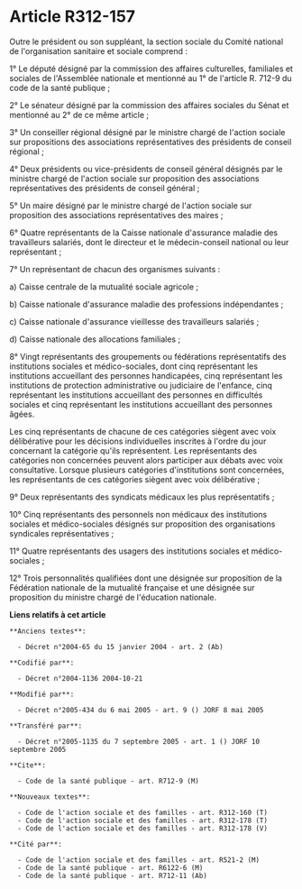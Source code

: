 # Article R312-157

Outre le président ou son suppléant, la section sociale du Comité national de l'organisation sanitaire et sociale comprend :

1° Le député désigné par la commission des affaires culturelles, familiales et sociales de l'Assemblée nationale et mentionné
au 1° de l'article R. 712-9 du code de la santé publique ;

2° Le sénateur désigné par la commission des affaires sociales du Sénat et mentionné au 2° de ce même article ;

3° Un conseiller régional désigné par le ministre chargé de l'action sociale sur propositions des associations
représentatives des présidents de conseil régional ;

4° Deux présidents ou vice-présidents de conseil général désignés par le ministre chargé de l'action sociale sur proposition
des associations représentatives des présidents de conseil général ;

5° Un maire désigné par le ministre chargé de l'action sociale sur proposition des associations représentatives des maires ;

6° Quatre représentants de la Caisse nationale d'assurance maladie des travailleurs salariés, dont le directeur et le
médecin-conseil national ou leur représentant ;

7° Un représentant de chacun des organismes suivants :

a) Caisse centrale de la mutualité sociale agricole ;

b) Caisse nationale d'assurance maladie des professions indépendantes ;

c) Caisse nationale d'assurance vieillesse des travailleurs salariés ;

d) Caisse nationale des allocations familiales ;

8° Vingt représentants des groupements ou fédérations représentatifs des institutions sociales et médico-sociales, dont cinq
représentant les institutions accueillant des personnes handicapées, cinq représentant les institutions de protection
administrative ou judiciaire de l'enfance, cinq représentant les institutions accueillant des personnes en difficultés
sociales et cinq représentant les institutions accueillant des personnes âgées.

Les cinq représentants de chacune de ces catégories siègent avec voix délibérative pour les décisions individuelles inscrites
à l'ordre du jour concernant la catégorie qu'ils représentent. Les représentants des catégories non concernées peuvent alors
participer aux débats avec voix consultative. Lorsque plusieurs catégories d'institutions sont concernées, les représentants
de ces catégories siègent avec voix délibérative ;

9° Deux représentants des syndicats médicaux les plus représentatifs ;

10° Cinq représentants des personnels non médicaux des institutions sociales et médico-sociales désignés sur proposition des
organisations syndicales représentatives ;

11° Quatre représentants des usagers des institutions sociales et médico-sociales ;

12° Trois personnalités qualifiées dont une désignée sur proposition de la Fédération nationale de la mutualité française et
une désignée sur proposition du ministre chargé de l'éducation nationale.

**Liens relatifs à cet article**

	**Anciens textes**:

	  - Décret n°2004-65 du 15 janvier 2004 - art. 2 (Ab)

	**Codifié par**:

	  - Décret n°2004-1136 2004-10-21

	**Modifié par**:

	  - Décret n°2005-434 du 6 mai 2005 - art. 9 () JORF 8 mai 2005

	**Transféré par**:

	  - Décret n°2005-1135 du 7 septembre 2005 - art. 1 () JORF 10 septembre 2005

	**Cite**:

	  - Code de la santé publique - art. R712-9 (M)

	**Nouveaux textes**:

	  - Code de l'action sociale et des familles - art. R312-160 (T)
	  - Code de l'action sociale et des familles - art. R312-178 (T)
	  - Code de l'action sociale et des familles - art. R312-178 (V)

	**Cité par**:

	  - Code de l'action sociale et des familles - art. R521-2 (M)
	  - Code de la santé publique - art. R6122-6 (M)
	  - Code de la santé publique - art. R712-11 (Ab)
